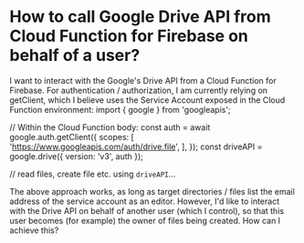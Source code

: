
# How to call Google Drive API from Cloud Function for Firebase on behalf of a user?

I want to interact with the Google's Drive API from a Cloud Function for Firebase. For authentication / authorization, I am currently relying on getClient, which I believe uses the Service Account exposed in the Cloud Function environment:
import { google } from 'googleapis';

// Within the Cloud Function body:
const auth = await google.auth.getClient({
  scopes: [
    'https://www.googleapis.com/auth/drive.file',
  ],
});
const driveAPI = google.drive({ version: 'v3', auth });

// read files, create file etc. using `driveAPI`...

The above approach works, as long as target directories / files list the email address of the service account as an editor.
However, I'd like to interact with the Drive API on behalf of another user (which I control), so that this user becomes (for example) the owner of files being created. How can I achieve this?

        